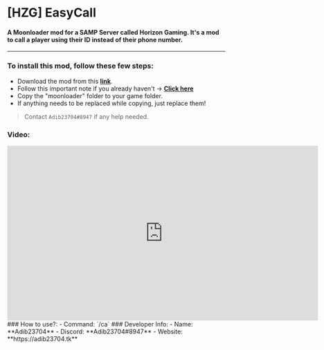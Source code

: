 # [HZG] EasyCall
#### A Moonloader mod for a SAMP Server called Horizon Gaming. It's a mod to call a player using their ID instead of their phone number.
-------------------------------------------------------------
### To install this mod, follow these few steps:
 - Download the mod from this [**link**](https://adib23704.github.io/DownGit/#/home?url=https://github.com/Adib23704/SAMP-Mods/tree/main/Mods/EasyCall/moonloader&fileName=EasyCall-by-Adib&rootDirectory=moonloader).
 - Follow this important note if you already haven't -> [**Click here**](https://github.com/Adib23704/SAMP-Mods/tree/main/Mods/README.md)
 - Copy the "moonloader" folder to your game folder.
 - If anything needs to be replaced while copying, just replace them!

> Contact `Adib23704#8947` if any help needed.
### Video:
<iframe width="718" height="404" src="https://www.youtube.com/embed/FGmadHQg21w" title="[HZG] EasyCall Mod Making | Speed Coding | Lua Moonloader" frameborder="0" allow="accelerometer; autoplay; clipboard-write; encrypted-media; gyroscope; picture-in-picture; web-share" allowfullscreen></iframe>
### How to use?:
- Command: `/ca`
### Developer Info:
- Name: **Adib23704**
- Discord: **Adib23704#8947**
- Website: **https://adib23704.tk**